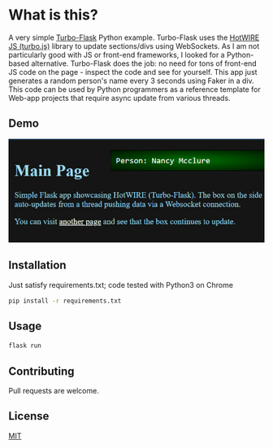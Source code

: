 # What is this?

A very simple [Turbo-Flask](https://github.com/miguelgrinberg/turbo-flask) Python example.
Turbo-Flask uses the [HotWIRE JS (turbo.js)](https://turbo.hotwired.dev/) library to update sections/divs using WebSockets.
As I am not particularly good with JS or front-end frameworks, I looked for a Python-based alternative.
Turbo-Flask does the job: no need for tons of front-end JS code on the page - inspect the code and see for yourself.
This app just generates a random person's name every 3 seconds using Faker in a div.
This code can be used by Python programmers as a reference template for Web-app projects that require async update from various threads.

## Demo
![Demo TurboFlask](https://raw.githubusercontent.com/cpaggen/python-hotwire/master/demo.gif)

## Installation

Just satisfy requirements.txt; code tested with Python3 on Chrome

```bash
pip install -r requirements.txt
```

## Usage

```bash
flask run
```

## Contributing
Pull requests are welcome. 

## License
[MIT](https://choosealicense.com/licenses/mit/)
